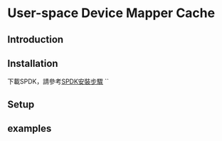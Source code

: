 # User-space Device Mapper Cache

## Introduction



## Installation
下載SPDK，請參考[SPDK安裝步驟](https://spdk.io/doc/getting_started.html)
``

## Setup

## examples

